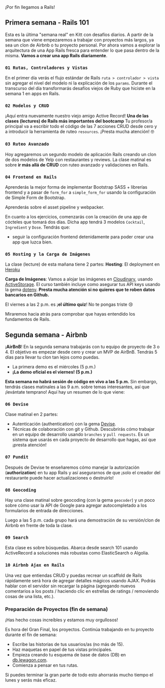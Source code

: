 ¡Por fin llegamos a Rails!

## Primera semana - Rails 101

Esta es la última "semana real" en Kitt con desafíos diarios. A partir de la semana que viene empezaremos a trabajar con proyectos más largos, ya sea un clon de Airbnb o tu proyecto personal. Por ahora vamos a explorar la arquitectura de una App Rails fresca para entender lo que pasa dentro de la misma. **Vamos a crear una app Rails diariamente**.

### `01 Rutas, Controladores y Vistas`

En el primer día verás el flujo estándar de Rails `ruta > controlador > vista` sin agregar el nivel del modelo ni la explicación de los `params`. Durante el transcurso del día transformarás desafíos viejos de Ruby que hiciste en la semana 1 en apps en Rails.

### `02 Modelos y CRUD`

¡Aquí entra nuevamente nuestro viejo amigo Active Record! **Una de las clases (lectures) de Rails más importantes del bootcamp** Tu profesor/a principal va a escribir todo el código de las 7 acciones CRUD desde cero y a introducir la herramienta de ruteo `resources`. ¡Presta mucha atención! 🤓

### `03 Ruteo Avanzado`

Hoy agregaremos un segundo modelo de aplicación Rails creando un clon de dos modelos de Yelp con restaurantes y reviews. La clase matinal es sobre **ir más allá de CRUD** con ruteo avanzado y validaciones en Rails.

### `04 Frontend en Rails`

Aprenderás la mejor forma de implementar Bootstrap SASS + librerías frontend y a pasar de `form_for` a `simple_form_for` usando la configuración de Simple Form de Bootstrap.

Aprenderás sobre el asset pipeline y webpacker.

En cuanto a los ejercicios, comenzarás con la creación de una app de cócteles que tomará dos días. Dicha app tendrá 3 modelos `Cocktail`, `Ingredient` y `Dose`. Tendrás que:
- seguir la configuración frontend detenidamente para poder crear una app que luzca bien.

### `05 Hosting y la Carga de Imágenes`

La clase (lecture) de esta mañana tiene 2 partes:
**Hosting**: El deployment en [Heroku](http://heroku.com/)

**Carga de Imágenes**: Vamos a alojar las imágenes en [Cloudinary](http://cloudinary.com/), usando [ActiveStorage](https://guides.rubyonrails.org/v6.0.1/active_storage_overview.html). El curso también incluye como asegurar tus API keys usando la gema [dotenv](https://github.com/bkeepers/dotenv). **Presta mucha atención si no quieres que te roben datos bancarios en Github.**

El viernes a las 2 p.m. es ¡**el último quiz**! No te pongas triste 😢

Miraremos hacia atrás para comprobar que hayas entendido los fundamentos de Rails.

## Segunda semana - Airbnb

¡**AirBnB**! En la segunda semana trabajarás con tu equipo de proyecto de 3 o 4. El objetivo es empezar desde cero y crear un MVP de AirBnB. Tendrás 5 días para llevar tu clon tan lejos como puedas.

- La primera demo es el miércoles (5 p.m.)
- **¡La demo oficial es el viernes! (5 p.m.)**

**Esta semana no habrá sesión de código en vivo a las 5 p.m.** Sin embargo, tendrás clases matinales a las 9 a.m. sobre temas interesantes, así que ¡levántate temprano! Aquí hay un resumen de lo que viene:

### `06 Devise`

Clase matinal en 2 partes:

- Autenticación (authentication) con la gema [Devise](https://github.com/plataformatec/devise).
- Técnicas de colaboración con git y Github. Descubrirás cómo trabajar en un equipo de desarrollo usando `branches` y `pull requests`. Es un sistema que usarás en cada proyecto de desarrollo que hagas, así que ¡presta atención!

### `07 Pundit`

Después de Devise te enseñaremos cómo manejar la autorización (**authorization**) en tu app Rails y así asegurarnos de que ¡solo el creador del restaurante puede hacer actualizaciones o destruirlo!

### `08 Geocoding`

Hay una clase matinal sobre geocoding (con la gema `geocoder`) y un poco sobre cómo usar la API de Google para agregar autocompletado a los formularios de entrada de direcciones.

Luego a las 5 p.m. cada grupo hará una demostración de su versión/clon de Airbnb en frente de toda la clase.

### `09 Search`

Esta clase es sobre búsquedas. Abarca desde search 101 usando ActiveRecord a soluciones más robustas como ElasticSearch o Algolia.

### `10 Airbnb Ajax en Rails`

Una vez que entiendas CRUD y puedas recrear un scaffold de Rails rápidamente será hora de agregar detalles mágicos usando AJAX. Podrás hablar con el servidor sin recargar la página (agregando nuevos comentarios a los posts / haciendo clic en estrellas de ratings / removiendo cosas de una lista, etc.).

### Preparación de Proyectos (fin de semana)

¡Has hecho cosas increíbles y estamos muy orgullosos!

Es hora del Gran Final, los proyectos. Continúa trabajando en tu proyecto durante el fin de semana:

- Escribe las historias de tus usuarios/as (no más de 15).
- Haz maquetas en papel de tus vistas principales.
- Empieza creando tu esquema de base de datos (DB) en [db.lewagon.com](http://db.lewagon.com).
- Comienza a pensar en tus rutas.

Si puedes terminar la gran parte de todo esto ahorrarás mucho tiempo el lunes y serás más eficaz.
